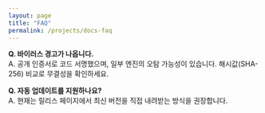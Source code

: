 ```yaml
---
layout: page
title: "FAQ"
permalink: /projects/docs-faq
---
```


**Q. 바이러스 경고가 나옵니다.**  
A. 공개 인증서로 코드 서명했으며, 일부 엔진의 오탐 가능성이 있습니다. 해시값(SHA-256) 비교로 무결성을 확인하세요.

**Q. 자동 업데이트를 지원하나요?**  
A. 현재는 릴리스 페이지에서 최신 버전을 직접 내려받는 방식을 권장합니다.
